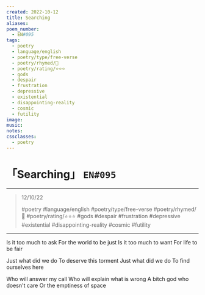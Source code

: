 ```yaml
---
created: 2022-10-12
title: Searching
aliases:
poem_number:
  - EN#095
tags:
  - poetry
  - language/english
  - poetry/type/free-verse
  - poetry/rhymed/🔴
  - poetry/rating/⭐⭐⭐
  - gods
  - despair
  - frustration
  - depressive
  - existential
  - disappointing-reality
  - cosmic
  - futility
image:
music:
notes:
cssclasses:
  - poetry
---
```

# 「Searching」 `EN#095`

---

> 12/10/22
> 
> #poetry 
> #language/english 
> #poetry/type/free-verse 
> #poetry/rhymed/🔴 
> #poetry/rating/⭐⭐⭐ 
> #gods #despair #frustration #depressive #existential #disappointing-reality #cosmic #futility 

---

Is it too much to ask
For the world to be just
Is it too much to want
For life to be fair

Just what did we do
To deserve this torment
Just what did we do
To find ourselves here

Who will answer my call
Who will explain what is wrong
A bitch god who doesn't care
Or the emptiness of space